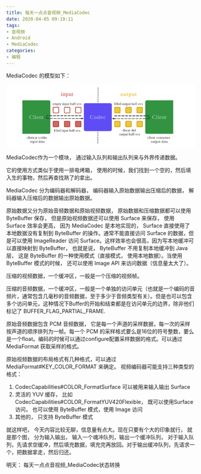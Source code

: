 ```yaml
---
title: 每天一点点音视频_MediaCodec
date: 2020-04-05 09:19:11
tags:
- 音视频
- Android
- MediaCodec
categories:
- 编程
---
```

MediaCodec 的模型如下：

![](2020-04-05-每天一点点音视频-MediaCodec/2020-04-05-09-22-50.png)

MediaCodec作为一个模块， 通过输入队列和输出队列来与外界传递数据。

它的使用方式类似于使用一排电烤箱， 使用的时候，我们找到一个空的，然后填入生的事物，然后再查找熟了的拿出。

MediaCodec 分为编码器和解码器， 编码器输入原始数据输出压缩后的数据， 解码器输入压缩后的数据输出原始数据。

原始数据又分为原始音频数据和原始视频数据， 原始数据和压缩数据都可以使用 ByteBuffer 保存， 但是原始视频数据还可以使用 Surface 来保存， 使用 Surface 效率会更高， 因为 MediaCodec 是本地实现的， Surface 直接使用了本地数据没有复制到 ByteBuffer 的操作。通常不能直接访问 Surface 的数据，但是可以使用 ImageReader 访问 Surface。这样效率也会很高，因为写本地缓冲可以直接映射到 ByteBuffer， 也就是说， ByteBuffer 不用复制本地缓冲到 Java 层， 这是 ByteBuffer 的一种使用模式（直接模式， 使用本地数据）。当使用 ByteBuffer 模式的时候， 还可以使用 Image API 来访问数据（信息量太大了）。

压缩的视频数据，一个缓冲区，一般是一个压缩的视频帧。

压缩的音频数据，一个缓冲区，一般是一个单独的访问单元（也就是一个编码的音频片，通常包含几毫秒的音频数据，至于多少于音频类型有关）。但是也可以包含多个访问单元，这种情况下Buffer的开始和结束都是在访问单元的边界，除非他们标记了 BUFFER_FLAG_PARTIAL_FRAME.

原始音频数据包含 PCM 音频数据， 它是每一个声道的采样数据，每一次的采样按声道的顺序排列为一帧。每一个 PCM 的采样格式要么是16位的符号整数，要么是一个float。编码的时候可以通过configure配置采样数据的格式。可以通过 MediaFormat 获取采样的格式。

原始视频数据的布局格式有几种格式，可以通过 MediaFormat#KEY_COLOR_FORMAT 来确定。 视频编码器可能支持三种类型的格式：

1. CodecCapabilities#COLOR_FormatSurface 可以被用来输入输出 Surface
2. 灵活的 YUV 缓存， 比如 CodecCapabilities#COLOR_FormatYUV420Flexible， 既可以使用Surface访问， 也可以使用 ByteBuffer 模式，使用 Image 访问
3. 其他的， 只支持 ByteBuffer 模式

就这样吧， 今天内容比较无聊，信息量有点大。现在只要有个大的印象就行， 就是那个图， 分为输入输出， 输入一个魂冲队列，输出一个缓冲队列， 对于输入队列，先请求空缓冲，然后填充数据，填充完再放回。对于输出缓冲队列，先请求一个，把数据拿走，然后归还。

明天： 每天一点点音视频_MediaCodec状态转换


